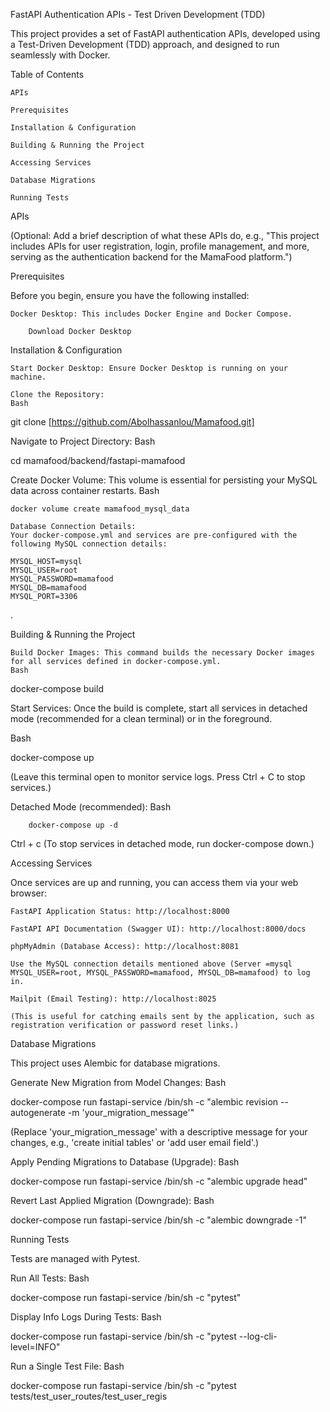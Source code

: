 FastAPI Authentication APIs - Test Driven Development (TDD)

This project provides a set of FastAPI authentication APIs, developed using a Test-Driven Development (TDD) approach, and designed to run seamlessly with Docker.

Table of Contents

    APIs

    Prerequisites

    Installation & Configuration

    Building & Running the Project

    Accessing Services

    Database Migrations

    Running Tests

APIs

(Optional: Add a brief description of what these APIs do, e.g., "This project includes APIs for user registration, login, profile management, and more, serving as the authentication backend for the MamaFood platform.")

Prerequisites

Before you begin, ensure you have the following installed:

    Docker Desktop: This includes Docker Engine and Docker Compose.

        Download Docker Desktop

Installation & Configuration

    Start Docker Desktop: Ensure Docker Desktop is running on your machine.

    Clone the Repository:
    Bash

git clone [https://github.com/Abolhassanlou/Mamafood.git]


Navigate to Project Directory:
Bash

cd mamafood/backend/fastapi-mamafood

Create Docker Volume: This volume is essential for persisting your MySQL data across container restarts.
Bash

    docker volume create mamafood_mysql_data

    Database Connection Details:
    Your docker-compose.yml and services are pre-configured with the following MySQL connection details:

    MYSQL_HOST=mysql
    MYSQL_USER=root
    MYSQL_PASSWORD=mamafood
    MYSQL_DB=mamafood
    MYSQL_PORT=3306
.

Building & Running the Project

    Build Docker Images: This command builds the necessary Docker images for all services defined in docker-compose.yml.
    Bash

docker-compose build

Start Services: Once the build is complete, start all services in detached mode (recommended for a clean terminal) or in the foreground.

Bash

docker-compose up

(Leave this terminal open to monitor service logs. Press Ctrl + C to stop services.)

Detached Mode (recommended):
Bash

        docker-compose up -d

Ctrl + c (To stop services in detached mode, run docker-compose down.)

Accessing Services

Once services are up and running, you can access them via your web browser:

    FastAPI Application Status: http://localhost:8000

    FastAPI API Documentation (Swagger UI): http://localhost:8000/docs

    phpMyAdmin (Database Access): http://localhost:8081

    Use the MySQL connection details mentioned above (Server =mysql MYSQL_USER=root, MYSQL_PASSWORD=mamafood, MYSQL_DB=mamafood) to log in.

    Mailpit (Email Testing): http://localhost:8025

    (This is useful for catching emails sent by the application, such as registration verification or password reset links.)

Database Migrations

This project uses Alembic for database migrations.

Generate New Migration from Model Changes:
Bash

docker-compose run fastapi-service /bin/sh -c "alembic revision --autogenerate -m 'your_migration_message'"

(Replace 'your_migration_message' with a descriptive message for your changes, e.g., 'create initial tables' or 'add user email field'.)

Apply Pending Migrations to Database (Upgrade):
Bash

docker-compose run fastapi-service /bin/sh -c "alembic upgrade head"

Revert Last Applied Migration (Downgrade):
Bash

docker-compose run fastapi-service /bin/sh -c "alembic downgrade -1"

Running Tests

Tests are managed with Pytest.

Run All Tests:
Bash

docker-compose run fastapi-service /bin/sh -c "pytest"

Display Info Logs During Tests:
Bash

docker-compose run fastapi-service /bin/sh -c "pytest --log-cli-level=INFO"

Run a Single Test File:
Bash

docker-compose run fastapi-service /bin/sh -c "pytest tests/test_user_routes/test_user_regis